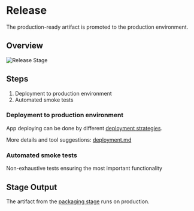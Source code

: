 # Release

The production-ready artifact is promoted to the production environment.

## Overview

![Release Stage](images/release.svg)

## Steps

1. Deployment to production environment
2. Automated smoke tests

### Deployment to production environment

App deploying can be done by different [deployment strategies](https://docs.openshift.com/container-platform/latest/applications/deployments/deployment-strategies.html).

More details and tool suggestions: [deployment.md](deployment.md)

### Automated smoke tests

Non-exhaustive tests ensuring the most important functionality

## Stage Output

The artifact from the [packaging stage](../02-packaging/README.md) runs on production.

